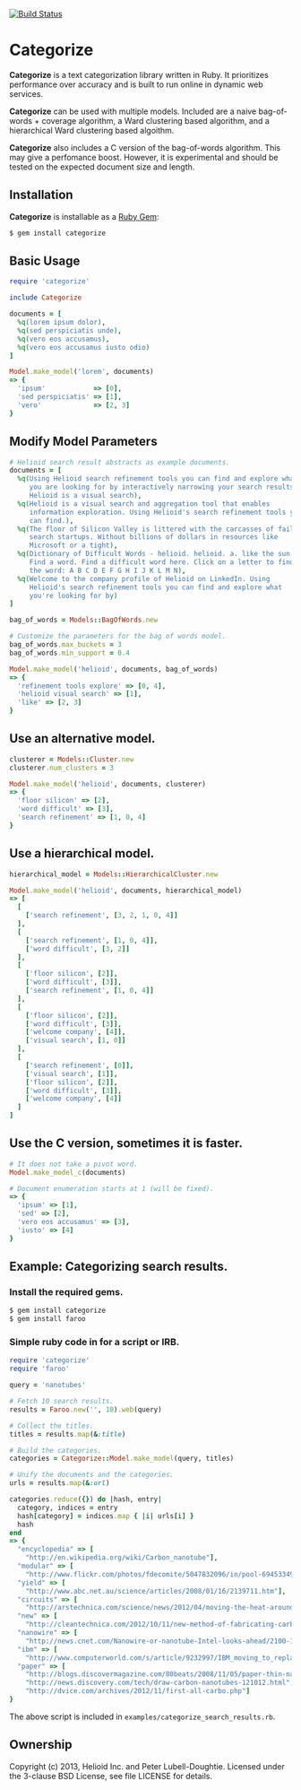 [![Build Status](https://travis-ci.org/helioid/categorize.png?branch=master)](https://travis-ci.org/helioid/categorize)

# Categorize

**Categorize** is a text categorization library written in Ruby.  It
prioritizes performance over accuracy and is built to run online in dynamic web
services.

**Categorize** can be used with multiple models.  Included are a naive
bag-of-words + coverage algorithm, a Ward clustering based algorithm, and a
hierarchical Ward clustering based algoithm.

**Categorize** also includes a C version of the bag-of-words algorithm. This
may give a perfomance boost.  However, it is experimental and should be tested
on the expected document size and length.

## Installation

**Categorize** is installable as a [Ruby Gem](https://rubygems.org/gems/categorize):
```bash
$ gem install categorize
```

## Basic Usage
```ruby
require 'categorize'

include Categorize

documents = [
  %q(lorem ipsum dolor),
  %q(sed perspiciatis unde),
  %q(vero eos accusamus),
  %q(vero eos accusamus iusto odio)
]

Model.make_model('lorem', documents)
=> {
  'ipsum'            => [0],
  'sed perspiciatis' => [1],
  'vero'             => [2, 3]
}
```

## Modify Model Parameters
```ruby
# Helioid search result abstracts as example documents.
documents = [
  %q(Using Helioid search refinement tools you can find and explore what
     you are looking for by interactively narrowing your search results.
     Helioid is a visual search),
  %q(Helioid is a visual search and aggregation tool that enables
     information exploration. Using Helioid's search refinement tools you
     can find.),
  %q(The floor of Silicon Valley is littered with the carcasses of failed
     search startups. Without billions of dollars in resources like
     Microsoft or a tight),
  %q(Dictionary of Difficult Words - helioid. helioid. a. like the sun.
     Find a word. Find a difficult word here. Click on a letter to find
     the word: A B C D E F G H I J K L M N),
  %q(Welcome to the company profile of Helioid on LinkedIn. Using
     Helioid's search refinement tools you can find and explore what
     you're looking for by)
]

bag_of_words = Models::BagOfWords.new

# Customize the parameters for the bag of words model.
bag_of_words.max_buckets = 3
bag_of_words.min_support = 0.4

Model.make_model('helioid', documents, bag_of_words)
=> {
  'refinement tools explore' => [0, 4],
  'helioid visual search' => [1],
  'like' => [2, 3]
}
```

## Use an alternative model.
```ruby
clusterer = Models::Cluster.new
clusterer.num_clusters = 3

Model.make_model('helioid', documents, clusterer)
=> {
  'floor silicon' => [2],
  'word difficult' => [3],
  'search refinement' => [1, 0, 4]
}
```

## Use a hierarchical model.
```ruby
hierarchical_model = Models::HierarchicalCluster.new

Model.make_model('helioid', documents, hierarchical_model)
=> [
  [
    ['search refinement', [3, 2, 1, 0, 4]]
  ],
  [
    ['search refinement', [1, 0, 4]],
    ['word difficult', [3, 2]]
  ],
  [
    ['floor silicon', [2]],
    ['word difficult', [3]],
    ['search refinement', [1, 0, 4]]
  ],
  [
    ['floor silicon', [2]],
    ['word difficult', [3]],
    ['welcome company', [4]],
    ['visual search', [1, 0]]
  ],
  [
    ['search refinement', [0]],
    ['visual search', [1]],
    ['floor silicon', [2]],
    ['word difficult', [3]],
    ['welcome company', [4]]
  ]
]
```

## Use the C version, sometimes it is faster.
```ruby
# It does not take a pivot word.
Model.make_model_c(documents)

# Document enumeration starts at 1 (will be fixed).
=> {
  'ipsum' => [1],
  'sed' => [2],
  'vero eos accusamus' => [3],
  'iusto' => [4]
}
```

## Example: Categorizing search results.

### Install the required gems.
```bash
$ gem install categorize
$ gem install faroo
```

### Simple ruby code in for a script or IRB.
```ruby
require 'categorize'
require 'faroo'

query = 'nanotubes'

# Fetch 10 search results.
results = Faroo.new('', 10).web(query)

# Collect the titles.
titles = results.map(&:title)

# Build the categories.
categories = Categorize::Model.make_model(query, titles)

# Unify the documents and the categories.
urls = results.map(&:url)

categories.reduce({}) do |hash, entry|
  category, indices = entry
  hash[category] = indices.map { |i| urls[i] }
  hash
end
=> {
  "encyclopedia" => [
    "http://en.wikipedia.org/wiki/Carbon_nanotube"],
  "modular" => [
    "http://www.flickr.com/photos/fdecomite/5047832096/in/pool-69453349@N00"],
  "yield" => [
    "http://www.abc.net.au/science/articles/2008/01/16/2139711.htm"],
  "circuits" => [
    "http://arstechnica.com/science/news/2012/04/moving-the-heat-around-using-nanotubes.ars"],
  "new" => [
    "http://cleantechnica.com/2012/10/11/new-method-of-fabricating-carbon-nanotubes-is-as-easy-as-writing-with-a-pencil/"],
  "nanowire" => [
    "http://news.cnet.com/Nanowire-or-nanotube-Intel-looks-ahead/2100-1006_3-957709.html"],
  "ibm" => [
    "http://www.computerworld.com/s/article/9232997/IBM_moving_to_replace_silicon_with_carbon_nanotubes_in_computer_chips"],
  "paper" => [
    "http://blogs.discovermagazine.com/80beats/2008/11/05/paper-thin-nanotube-speakers-can-turn-up-the-volume/",
    "http://news.discovery.com/tech/draw-carbon-nanotubes-121012.html",
    "http://dvice.com/archives/2012/11/first-all-carbo.php"]
}
```

The above script is included in `examples/categorize_search_results.rb`.

## Ownership

Copyright (c) 2013, Helioid Inc. and Peter Lubell-Doughtie. Licensed under the 3-clause BSD License, see file LICENSE for details.

